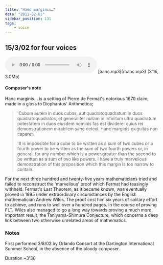 ```yaml
---
title: "Hanc marginis…"
date: "2011-02-03"
sidebar_position: 131
tags:
    - voice
---
```


## 15/3/02 for four voices


<audio controls>
  <source src="/hanc.mp3"/>
</audio>
[hanc.mp3](/hanc.mp3) (3'16, 3.0Mb)

#### Composer's note

Hanc marginis… is a setting of Pierre de Fermat's notorious 1670 claim, made in a gloss to Diophantus' Arithmetica;

> 'Cubum autem in duos cubos, aut quadratoquadratum in duos quadratoquadratos, et generaliter nullam in infinitum ultra quadratum potestatem in duos eiusdem nominis fas est dividere: cuius rei demonstrationem mirabilem sane detexi. Hanc marginis exiguitas non caperet.
> 
> 'It is impossible for a cube to be written as a sum of two cubes or a fourth power to be written as the sum of two fourth powers or, in general, for any number which is a power greater than the second to be written as a sum of two like powers. I have a truly marvellous demonstration of this proposition which this margin is too narrow to contain.

For the next three hundred and twenty-five years mathematicians tried and failed to reconstruct the 'marvellous' proof which Fermat had teasingly withheld. Fermat's Last Theorem, as it became known, was eventually proved in 1995 under extraordinary circumstances by the English mathematician Andrew Wiles. The proof cost him six years of solitary effort to achieve, and runs to well over a hundred pages. In the course of proving FLT, Wiles also managed to go a long way towards proving a much more important result, the Taniyama-Shimura Conjecture, which concerns a deep link between two otherwise unrelated areas of mathematics.

### Notes

First performed 3/8/02 by Orlando Consort at the Dartington International Summer School, in the absence of the bloody composer.

Duration ~3'30
